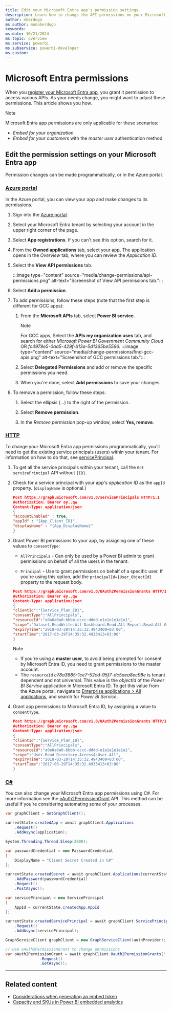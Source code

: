 ```yaml
---
title: Edit your Microsoft Entra app's permission settings
description: Learn how to change the API permissions on your Microsoft Entra application.
author: mberdugo
ms.author: monaberdugo
keywords: 
ms.date: 10/21/2024
ms.topic: overview
ms.service: powerbi
ms.subservice: powerbi-developer
ms.custom: 
---
```


# Microsoft Entra permissions

When you [register your Microsoft Entra app](./register-app.md), you grant it permission to access various APIs. As your needs change, you might want to adjust these permissions. This article shows you how.

>[!NOTE]
>Microsoft Entra app permissions are only applicable for these scenarios:
>
>* *Embed for your organization*
>* *Embed for your customers* with the *master user* authentication method

<a name='edit-the-permission-settings-on-your-azure-active-directory-app'></a>

## Edit the permission settings on your Microsoft Entra app

Permission changes can be made programmatically, or in the Azure portal.

### [Azure portal](#tab/Azure)

In the Azure portal, you can view your app and make changes to its permissions.

1. Sign into the [Azure portal](https://portal.azure.com).

2. Select your Microsoft Entra tenant by selecting your account in the upper right corner of the page.

3. Select **App registrations**. If you can't see this option, search for it.

4. From the **Owned applications** tab, select your app. The application opens in the *Overview* tab, where you can review the *Application ID*.

5. Select the **View API permissions** tab.

    :::image type="content" source="media/change-permissions/api-permissions.png" alt-text="Screenshot of View API permissions tab.":::

6. Select **Add a permission**.

7. To add permissions, follow these steps (note that the first step is different for GCC apps):

    1. From the **Microsoft APIs** tab, select **Power BI service**.
       > [!NOTE]
       > For GCC apps, Select the **APIs my organization uses** tab, and search for either *Microsoft Power BI Government Community Cloud* OR *fc4979e5-0aa5-429f-b13a-5d1365be5566*.
       > :::image type="content" source="media/change-permissions/find-gcc-apis.png" alt-text="Screenshot of GCC permissions tab.":::

    2. Select **Delegated Permissions** and add or remove the specific permissions you need.

    3. When you're done, select **Add permissions** to save your changes.

8. To remove a permission, follow these steps:

    1. Select the ellipsis (...) to the right of the permission.

    2. Select **Remove permission**.

    3. In the *Remove permission* pop-up window, select **Yes, remove**.

### [HTTP](#tab/HTTP)

To change your Microsoft Entra app permissions programmatically, you'll need to get the existing service principals (users) within your tenant. For information on how to do that, see [servicePrincipal](/graph/api/resources/serviceprincipal).

1. To get all the service principals within your tenant, call the `Get servicePrincipal` API without `{ID}`.

2. Check for a service principal with your app's *application ID* as the `appId` property. (`displayName` is optional.)

    ```json
    Post https://graph.microsoft.com/v1.0/servicePrincipals HTTP/1.1
    Authorization: Bearer ey..qw
    Content-Type: application/json
    {
    "accountEnabled" : true,
    "appId" : "{App_Client_ID}",
    "displayName" : "{App_DisplayName}"
    }
    ```

3. Grant Power BI permissions to your app, by assigning one of these values to `consentType`:

    * `AllPrincipals` - Can only be used by a Power BI admin to grant permissions on behalf of all the users in the tenant.

    * `Principal` - Use to grant permissions on behalf of a specific user. If you're using this option, add the `principalId={User_ObjectId}` property to the request body.

     ```json
     Post https://graph.microsoft.com/v1.0/OAuth2PermissionGrants HTTP/1.1
     Authorization: Bearer ey..qw
     Content-Type: application/json
     {
     "clientId":"{Service_Plan_ID}",
     "consentType":"AllPrincipals",
     "resourceId":"a0a0a0a0-bbbb-cccc-dddd-e1e1e1e1e1e1",
     "scope":"Dataset.ReadWrite.All Dashboard.Read.All Report.Read.All Group.Read Group.Read.All Content.Create Metadata.View_Any Dataset.Read.All Data.Alter_Any",
     "expiryTime":"2018-03-29T14:35:32.4943409+03:00",
     "startTime":"2017-03-29T14:35:32.4933413+03:00"
     }
     ```

    > [!NOTE]
    >
    > * If you're using a **master user**, to avoid being prompted for consent by Microsoft Entra ID, you need to grant permissions to the master account.
    > * The `resourceId` *c78a3685-1ce7-52cd-95f7-dc5aea8ec98e* is tenant dependent and not universal. This value is the *objectId* of the *Power BI Service* application in Microsoft Entra ID. To get this value from the Azure portal, navigate to [Enterprise applications > All applications](https://portal.azure.com/#blade/Microsoft_AAD_IAM/StartboardApplicationsMenuBlade/AllApps), and search for *Power BI Service*.

4. Grant app permissions to Microsoft Entra ID, by assigning a value to `consentType`.

    ```json
    Post https://graph.microsoft.com/v1.0/OAuth2PermissionGrants HTTP/1.1
    Authorization: Bearer ey..qw
    Content-Type: application/json
    {
    "clientId":"{Service_Plan_ID}",
    "consentType":"AllPrincipals",
    "resourceId":"a0a0a0a0-bbbb-cccc-dddd-e1e1e1e1e1e1",
    "scope":"User.Read Directory.AccessAsUser.All",
    "expiryTime":"2018-03-29T14:35:32.4943409+03:00",
    "startTime":"2017-03-29T14:35:32.4933413+03:00"
    }
    ```

### [C#](#tab/CSharp)

You can also change your Microsoft Entra app permissions using C#. For more information see the [oAuth2PermissionGrant](/graph/api/oauth2permissiongrant-get) API. This method can be useful if you're considering automating some of your processes.

```csharp
var graphClient = GetGraphClient();

currentState.createdApp = await graphClient.Applications
    .Request()
    .AddAsync(application);

System.Threading.Thread.Sleep(2000);

var passwordCredential = new PasswordCredential
{
    DisplayName = "Client Secret Created in C#"
};

currentState.createdSecret = await graphClient.Applications[currentState.createdApp.Id]
    .AddPassword(passwordCredential)
    .Request()
    .PostAsync();

var servicePrincipal = new ServicePrincipal
{
    AppId = currentState.createdApp.AppId
};

currentState.createdServicePrincipal = await graphClient.ServicePrincipals
    .Request()
    .AddAsync(servicePrincipal);

GraphServiceClient graphClient = new GraphServiceClient(authProvider);

// Use oAuth2PermissionGrant to change permissions
var oAuth2PermissionGrant = await graphClient.Oauth2PermissionGrants["{id}"]
               .Request()
               .GetAsync();
```

---

## Related content

* [Considerations when generating an embed token](generate-embed-token.md)
* [Capacity and SKUs in Power BI embedded analytics](embedded-capacity.md)
